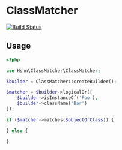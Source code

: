 ClassMatcher
============

[![Build Status](https://travis-ci.org/hshn/ClassMatcher.svg?branch=travis)](https://travis-ci.org/hshn/ClassMatcher)

## Usage

```php
<?php

use Hshn\ClassMatcher\ClassMatcher;

$builder = ClassMatcher::createBuilder();

$matcher = $builder->logicalOr([
    $builder->isInstanceOf('Foo'),
    $builder->className('Bar')
]);

if ($matcher->matches($objectOrClass)) {

} else {

}
```
